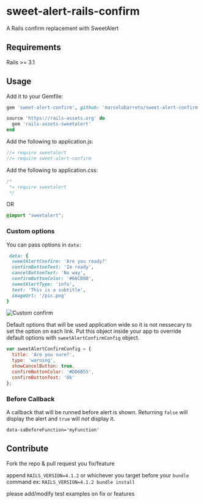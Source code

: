sweet-alert-rails-confirm
=========================

A Rails confirm replacement with SweetAlert

## Requirements
Rails >= 3.1

## Usage

Add it to your Gemfile:
```ruby
gem 'sweet-alert-confirm', github: 'marcelobarreto/sweet-alert-confirm'

source 'https://rails-assets.org' do
  gem 'rails-assets-sweetalert'
end

```

Add the following to application.js:

```javascript
//= require sweetalert
//= require sweet-alert-confirm
```
Add the following to application.css:

```css
/*
 *= require sweetalert
 */
```

OR

```scss
@import "sweetalert";
```

### Custom options


You can pass options in `data:`
```Ruby
 data: {
  sweetAlertConfirm: 'Are you ready?'
  confirmButtonText: 'Im ready',
  cancelButtonText: 'No way',
  confirmButtonColor: '#66CD00',
  sweetAlertType: 'info',
  text: 'This is a subtitle',
  imageUrl: '/pic.png'
}
```

![Custom confirm](https://cloud.githubusercontent.com/assets/5833678/4653700/14389916-54b0-11e4-9850-14ee970e9345.png)

Default options that will be used application wide so it is not nessecary to set the option on each link. Put this object inside your app to override default options with `sweetAlertConfirmConfig` object.

```Javascript
var sweetAlertConfirmConfig = {
  title: 'Are you sure?',
  type: 'warning',
  showCancelButton: true,
  confirmButtonColor: '#DD6B55',
  confirmButtonText: 'Ok'
};
```

### Before Callback

A callback that will be runned before alert is shown. Returning `false` will display the alert and `true` will _not_ display it.

`data-saBeforeFunction='myFunction'`

## Contribute

Fork the repo & pull request you fix/feature

append `RAILS_VERSION=4.1.2` or whichever you target before your `bundle` command ex: `RAILS_VERSION=4.1.2 bundle install`

please add/modify test examples on fix or features
